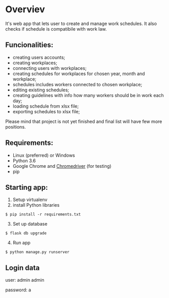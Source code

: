 # Overviev
It's web app that lets user to create and manage work schedules. It also checks if schedule is compatibile with work law.

## Funcionalities:
- creating users accounts;
- creating workplaces;
- connecting users with workplaces;
- creating schedules for workplaces for chosen year, month and workplace;
- schedules includes workers connected to chosen workplace;
- editing existing schedules;
- creating guidelines with info how many workers should be in work each day;
- loading schedule from xlsx file;
- exporting schedules to xlsx file;

Please mind that project is not yet finished and final list will have few more positions.

## Requirements:
- Linux (preferred) or Windows
- Python 3.6
- Google Chrome and [Chromedriver](https://l.facebook.com/l.php?u=http%3A%2F%2Fchromedriver.chromium.org%2Fgetting-started%3Ffbclid%3DIwAR3CPyq8Yr3-omfEVIHQ4X9TCJKe3bzYFGd8zbODELDSHngr04mhiuxW9hc&h=AT2yXbVr3mm4sddG9u1QunB1tWCsmjilKJXKpBRtf17Qlpce5BFkwkzUQ49u6jjayLPOVyuFiAhYgE5Gs8ksSM9MoNFG1TOMkSXL328fcRP1p_fyS-LsTjkwkYQeTg) (for testing)
- pip

## Starting app:
1. Setup virtualenv
2. install Python libraries
```
$ pip install -r requirements.txt
```
3. Set up database
```
$ flask db upgrade
```
4. Run app
```
$ python manage.py runserver
```

## Login data
user: admin admin

password: a

